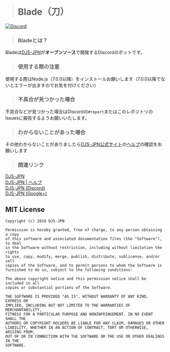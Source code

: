 > # Blade（刀）
<div> 
    <a href="https://discord.gg/DbTpjXV"><img src="https://discordapp.com/api/guilds/391390986770710528/embed.png" alt="Discord" /></a>
</div>

> ### Bladeとは？ 

Bladeは[DJS-JPN](https://djs-jpn.ga)が**オープンソース**で開発するDiscordのボットです。

> ### 使用する際の注意

使用する際はNode.js（7.0.0以降）をインストールお願いします（7.0.0以降でないとエラーが出ますのでお気を付けください）

> ### 不具合が見つかった場合

不具合などが見つかった場合はDiscordの`#report`またはこのレポジトリのIssuesに報告するようお願いいたします。

> ### わからないことがあった場合
その他わからないことがありましたら[DJS-JPN公式サイト](https://djs-jpn.ga)の[ヘルプ](https://djs-jpn.ga/help)の確認をお願いします

> ### 関連リンク

[DJS-JPN](https://djs-jpn.ga)  
[DJS-JPN | ヘルプ](https://djs-jpn.ga/help)  
[DJS-JPN (Discord)](https://discord.gg/DbTpjXV)  
[DJS-JPN (Google+)](https://goo.gl/53RQNf)

## MIT License

```
Copyright (c) 2018 DJS-JPN

Permission is hereby granted, free of charge, to any person obtaining a copy
of this software and associated documentation files (the "Software"), to deal
in the Software without restriction, including without limitation the rights
to use, copy, modify, merge, publish, distribute, sublicense, and/or sell
copies of the Software, and to permit persons to whom the Software is
furnished to do so, subject to the following conditions:

The above copyright notice and this permission notice shall be included in all
copies or substantial portions of the Software.

THE SOFTWARE IS PROVIDED "AS IS", WITHOUT WARRANTY OF ANY KIND, EXPRESS OR
IMPLIED, INCLUDING BUT NOT LIMITED TO THE WARRANTIES OF MERCHANTABILITY,
FITNESS FOR A PARTICULAR PURPOSE AND NONINFRINGEMENT. IN NO EVENT SHALL THE
AUTHORS OR COPYRIGHT HOLDERS BE LIABLE FOR ANY CLAIM, DAMAGES OR OTHER
LIABILITY, WHETHER IN AN ACTION OF CONTRACT, TORT OR OTHERWISE, ARISING FROM,
OUT OF OR IN CONNECTION WITH THE SOFTWARE OR THE USE OR OTHER DEALINGS IN THE
SOFTWARE.
```
